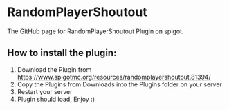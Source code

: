 # RandomPlayerShoutout
The GitHub page for RandomPlayerShoutout Plugin on spigot.

How to install the plugin:
-------------------------------
1. Download the Plugin from https://www.spigotmc.org/resources/randomplayershoutout.81394/
2. Copy the Plugins from Downloads into the Plugins folder on your server
3. Restart your server
4. Plugin should load, Enjoy :)
